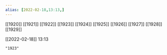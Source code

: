 ```yaml
---
alias: [2022-02-18,13:13,]
---
```

[[1920]] [[1921]] [[1922]] [[1923]] [[1924]] [[1925]] [[1926]] [[1927]] [[1928]] [[1929]]

[[2022-02-18]] 13:13

```query
"1923"
```